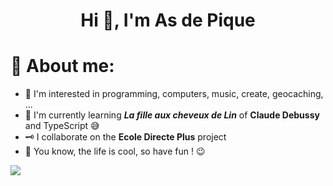 <h1 align="center">Hi 👋, I'm As de Pique</h1>

# 💎 About me:
- 👀 I'm interested in programming, computers, music, create, geocaching, ...
- 🌱 I'm currently learning _**La fille aux cheveux de Lin**_ of **Claude Debussy** and TypeScript 😅
- 🗝️ I collaborate on the **Ecole Directe Plus** project
- 💖 You know, the life is cool, so have fun ! 😉

[![](https://visitcount.itsvg.in/api?id=as2pick&label=Views&color=3&icon=8&pretty=false)](https://visitcount.itsvg.in)